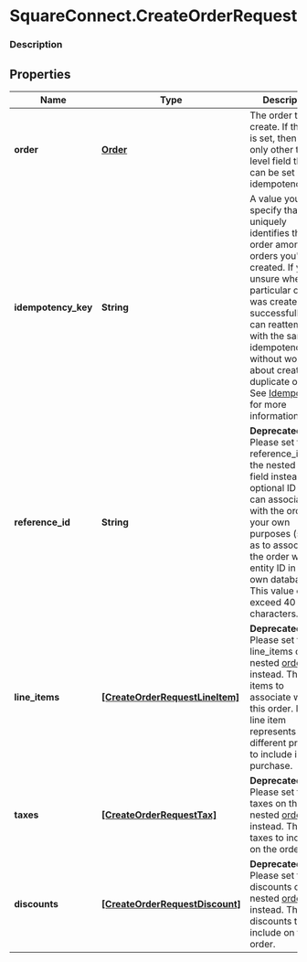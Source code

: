 # SquareConnect.CreateOrderRequest

### Description



## Properties
Name | Type | Description | Notes
------------ | ------------- | ------------- | -------------
**order** | [**Order**](Order.md) | The order to create. If this field is set, then the only other top-level field that can be set is the idempotency_key. | [optional] 
**idempotency_key** | **String** | A value you specify that uniquely identifies this order among orders you&#39;ve created.  If you&#39;re unsure whether a particular order was created successfully, you can reattempt it with the same idempotency key without worrying about creating duplicate orders.  See [Idempotency](/basics/api101/idempotency) for more information. | [optional] 
**reference_id** | **String** | __Deprecated__: Please set the reference_id on the nested [order](#type-order) field instead.  An optional ID you can associate with the order for your own purposes (such as to associate the order with an entity ID in your own database).  This value cannot exceed 40 characters. | [optional] 
**line_items** | [**[CreateOrderRequestLineItem]**](CreateOrderRequestLineItem.md) | __Deprecated__: Please set the line_items on the nested [order](#type-order) field instead.  The line items to associate with this order.  Each line item represents a different product to include in a purchase. | [optional] 
**taxes** | [**[CreateOrderRequestTax]**](CreateOrderRequestTax.md) | __Deprecated__: Please set the taxes on the nested [order](#type-order) field instead.  The taxes to include on the order. | [optional] 
**discounts** | [**[CreateOrderRequestDiscount]**](CreateOrderRequestDiscount.md) | __Deprecated__: Please set the discounts on the nested [order](#type-order) field instead.  The discounts to include on the order. | [optional] 


